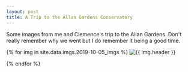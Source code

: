 ```yaml
---
layout: post
title: A Trip to the Allan Gardens Conservatory
---
```


Some images from me and Clemence's trip to the Allan Gardens. Don't really remember why we went
but I do remember it being a good time.

<html>
{% for img in site.data.imgs.2019-10-05_imgs %}
    <img src="{{ img.url }}" alt="{{ img.header }}"><br>
    
{% endfor %}
</html>
